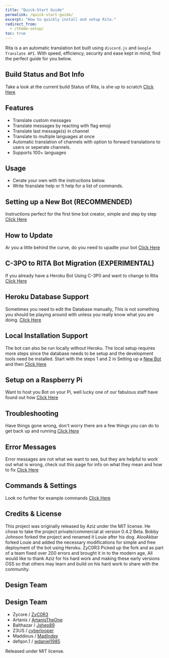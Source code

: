 ```yaml
---
title: "Quick-Start Guide"
permalink: /quick-start-guide/
excerpt: "How to quickly install and setup Rita."
redirect_from:
  - /theme-setup/
toc: true
---
```


Rita is a an automatic translation bot built using `discord.js` and `Google Translate API`. With speed, efficiency, security and ease kept in mind, find the perfect guide for you below.

## Build Status and Bot Info

Take a look at the current build Status of Rita, is she up to scratch [Click Here](/secure/)

## Features

* Translate custom messages
* Translate messages by reacting with flag emoji
* Translate last message(s) in channel
* Translate to multiple languages at once
* Automatic translation of channels with option to forward translations to users or seperate channels.
* Supports 100+ languages

## Usage

* Cerate your own with the instructions below.
* Write !translate help or !t help for a list of commands.

## Setting up a New Bot (RECOMMENDED)

Instructions perfect for the first time bot creator, simple and step by step [Click Here](/new-bot/)

## How to Update

Ar you a little behind the curve, do you need to upadte your bot [Click Here](/update/)

## C-3PO to RITA Bot Migration (EXPERIMENTAL)

If you already have a Heroku Bot Using C-3P0 and want to change to Rita [Click Here](/migration/)

## Heroku Database Support

Sometimes you need to edit the Database manually, This is not something you should be playing around with unless you really know what you are doing. [Click Here](/dbsupport/)

## Local Installation Support

The bot can also be run locally without Heroku. The local setup requires more steps since the database needs to be setup and the development tools need be installed. Start with the steps 1 and 2 in Setting up a [New Bot](/new-bot/) and then [Click Here](/local/)

## Setup on a Raspberry Pi

Want to host you Bot on your Pi, well lucky one of our fabulous staff have found out how [Click Here](/raspberry-pi/)

## Troubleshooting

Have things gone wrong, don't worry there are a few things you can do to get back up and running [Click Here](/troubleshooting/)

## Error Messages

Error messages are not what we want to see, but they are helpful to work out what is wrong, check out this page for info on what they mean and how to fix [Click Here](/errors/)

## Commands & Settings

Look no further for example commands [Click Here](/commands/) 

## Credits & License

This project was originally released by Aziz under the MIT license. He chose to take the project private/commercial at version 0.4.2 Beta. Bobby Johnson forked the project and renamed it Louie after his dog. AlooAkbar forked Louie and added the necessary modifications for simple and free deployment of the bot using Heroku. ZyC0R3 Picked up the fork and as part of a team fixed over 200 errors and brought it in to the modern age, All would like to thank Aziz for his hard work and making these early versions OSS so that others may learn and build on his hard work to share with the community.

## Design Team

## <a name="design-team"></a>Design Team
* Zycore / [ZyC0R3](https://github.com/ZyC0R3)
* Artanis / [ArtanisTheOne](https://github.com/ArtanisTheOne)
* Balthazar / [Jshep89](https://github.com/JShep89)
* Z3US / [cyberlooper](https://github.com/cyberlooper)
* Maddious / [MadIndex](https://github.com/MadIndex)
* defqon.1 / [wdaniel1985](https://github.com/wdaniel1985)

Released under MIT license.
